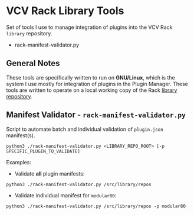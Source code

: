 # VCV Rack Library Tools

Set of tools I use to manage integration of plugins into the VCV Rack `library` repository.

- rack-manifest-validator.py

## General Notes

These tools are specifically written to run on **GNU/Linux**, which is the system I use mostly for integration of plugins in the Plugin Manager.
These tools are written to operate on a local working copy of the Rack [library repository](https://github.com/VCVRack/library).

## Manifest Validator - `rack-manifest-validator.py`

Script to automate batch and individual validation of `plugin.json` manifest(s).

```
python3 ./rack-manifest-validator.py <LIBRARY_REPO_ROOT> [-p SPECIFIC_PLUGIN_TO_VALIDATE]
```

Examples:

- Validate **all** plugin manifests:

```
python3 ./rack-manifest-validator.py /src/library/repos
```

- Validate individual manifest for `modular80`:

```
python3 ./rack-manifest-validator.py /src/library/repos -p modular80
```